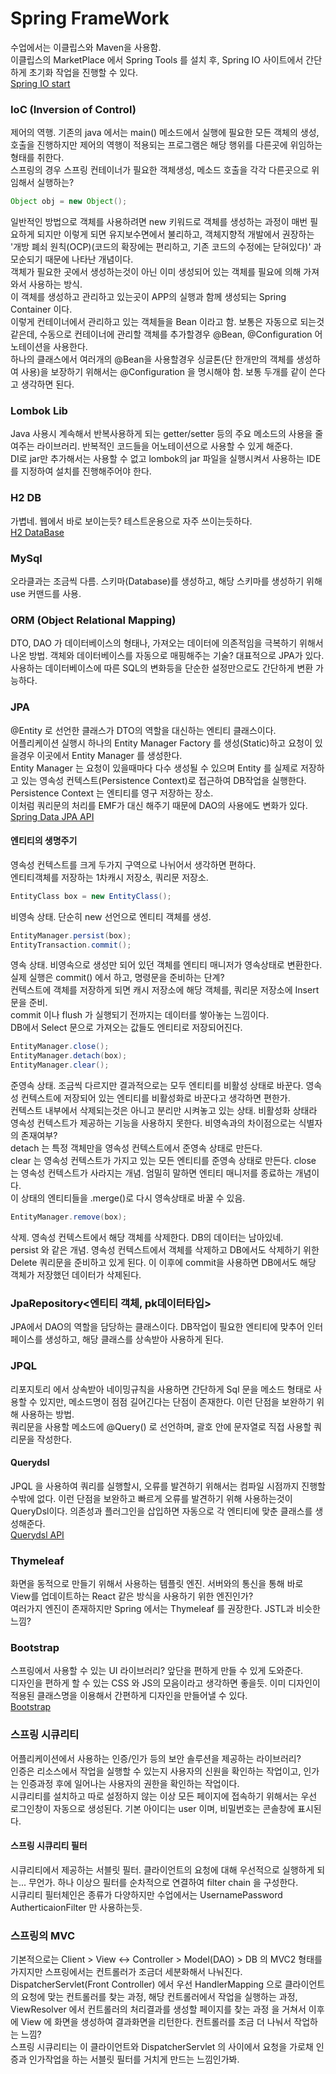 # Spring FrameWork
수업에서는 이클립스와 Maven을 사용함.  
이클립스의 MarketPlace 에서 Spring Tools 를 설치 후, Spring IO 사이트에서 간단하게 초기화 작업을 진행할 수 있다.  
[Spring IO start](https://start.spring.io/)  

### IoC (Inversion of Control)
제어의 역행. 기존의 java 에서는 main() 메소드에서 실행에 필요한 모든 객체의 생성, 호출을 진행하지만 제어의 역행이 적용되는 프로그램은 해당 행위를 다른곳에 위임하는 형태를 취한다.  
스프링의 경우 스프링 컨테이너가 필요한 객체생성, 메소드 호출을 각각 다른곳으로 위임해서 실행하는?  
```java
Object obj = new Object();
```
일반적인 방법으로 객체를 사용하려면 new 키워드로 객체를 생성하는 과정이 매번 필요하게 되지만 이렇게 되면 유지보수면에서 불리하고, 객체지향적 개발에서 권장하는 '개방 폐쇠 원칙(OCP)(코드의 확장에는 편리하고, 기존 코드의 수정에는 닫혀있다)' 과 모순되기 때문에 나타난 개념이다.  
객체가 필요한 곳에서 생성하는것이 아닌 이미 생성되어 있는 객체를 필요에 의해 가져와서 사용하는 방식.  
이 객체를 생성하고 관리하고 있는곳이 APP의 실행과 함께 생성되는 Spring Container 이다.  
이렇게 컨테이너에서 관리하고 있는 객체들을 Bean 이라고 함. 보통은 자동으로 되는것 같은데, 수동으로 컨테이너에 관리할 객체를 추가할경우 @Bean, @Configuration 어노테이션을 사용한다.  
하나의 클래스에서 여러개의 @Bean을 사용할경우 싱글톤(단 한개만의 객체를 생성하여 사용)을 보장하기 위해서는 @Configuration 을 명시해야 함. 보통 두개를 같이 쓴다고 생각하면 된다.  

### Lombok Lib
Java 사용시 계속해서 반복사용하게 되는 getter/setter 등의 주요 메소드의 사용을 줄여주는 라이브러리. 반복적인 코드들을 어노테이션으로 사용할 수 있게 해준다.  
DI로 jar만 추가해서는 사용할 수 없고 lombok의 jar 파일을 실행시켜서 사용하는 IDE를 지정하여 설치를 진행해주어야 한다.

### H2 DB
가볍네. 웹에서 바로 보이는듯? 테스트운용으로 자주 쓰이는듯하다.  
[H2 DataBase](https://www.h2database.com/html/main.html)  

### MySql
오라클과는 조금씩 다름. 스키마(Database)를 생성하고, 해당 스키마를 생성하기 위해 use 커맨드를 사용.

### ORM (Object Relational Mapping)
DTO, DAO 가 데이터베이스의 형태나, 가져오는 데이터에 의존적임을 극복하기 위해서 나온 방법. 객체와 데이터베이스를 자동으로 매핑해주는 기술? 대표적으로 JPA가 있다.  
사용하는 데이터베이스에 따른 SQL의 변화등을 단순한 설정만으로도 간단하게 변환 가능하다.

### JPA
@Entity 로 선언한 클래스가 DTO의 역할을 대신하는 엔티티 클래스이다.  
어플리케이션 실행시 하나의 Entity Manager Factory 를 생성(Static)하고 요청이 있을경우 이곳에서 Entity Manager 를 생성한다.  
Entity Manager 는 요청이 있을때마다 다수 생성될 수 있으며 Entity 를 실제로 저장하고 있는 영속성 컨텍스트(Persistence Context)로 접근하여 DB작업을 실행한다.  
Persistence Context 는 엔티티를 영구 저장하는 장소.  
이처럼 쿼리문의 처리를 EMF가 대신 해주기 때문에 DAO의 사용에도 변화가 있다.  
[Spring Data JPA API](https://docs.spring.io/spring-data/jpa/docs/current/api/index.html)  

#### 엔티티의 생명주기

영속성 컨텍스트를 크게 두가지 구역으로 나뉘어서 생각하면 편하다.  
엔티티객체를 저장하는 1차캐시 저장소, 쿼리문 저장소.  
```java
EntityClass box = new EntityClass();
```
비영속 상태. 단순히 new 선언으로 엔티티 객체를 생성.  
  
```java
EntityManager.persist(box);
EntityTransaction.commit();
```
영속 상태. 비영속으로 생성만 되어 있던 객체를 엔티티 매니저가 영속상태로 변환한다.  
실제 실행은 commit() 에서 하고, 명령문을 준비하는 단계?  
컨텍스트에 객체를 저장하게 되면 캐시 저장소에 해당 객체를, 쿼리문 저장소에 Insert문을 준비.  
commit 이나 flush 가 실행되기 전까지는 데이터를 쌓아놓는 느낌이다.  
DB에서 Select 문으로 가져오는 값들도 엔티티로 저장되어진다.  
  
```java
EntityManager.close();
EntityManager.detach(box);
EntityManager.clear();
```
준영속 상태. 조금씩 다르지만 결과적으로는 모두 엔티티를 비활성 상태로 바꾼다. 영속성 컨텍스트에 저장되어 있는 엔티티를 비활성화로 바꾼다고 생각하면 편한가.  
컨텍스트 내부에서 삭제되는것은 아니고 분리만 시켜놓고 있는 상태. 비활성화 상태라 영속성 컨텍스트가 제공하는 기능을 사용하지 못한다. 비영속과의 차이점으로는 식별자의 존재여부?  
detach 는 특정 객체만을 영속성 컨텍스트에서 준영속 상태로 만든다.  
clear 는 영속성 컨텍스트가 가지고 있는 모든 엔티티를 준영속 상태로 만든다.
close 는 영속성 컨텍스트가 사라지는 개념. 엄밀히 말하면 엔티티 매니저를 종료하는 개념이다.  
이 상태의 엔티티들을 .merge()로 다시 영속상태로 바꿀 수 있음.  

```java
EntityManager.remove(box);
```
삭제. 영속성 컨텍스트에서 해당 객체를 삭제한다. DB의 데이터는 남아있네.  
persist 와 같은 개념. 영속성 컨텍스트에서 객체를 삭제하고 DB에서도 삭제하기 위한 Delete 쿼리문을 준비하고 있게 된다. 이 이후에 commit을 사용하면 DB에서도 해당 객체가 저장했던 데이터가 삭제된다.

### JpaRepository<엔티티 객체, pk데이터타입>
JPA에서 DAO의 역할을 담당하는 클래스이다. DB작업이 필요한 엔티티에 맞추어 인터페이스를 생성하고, 해당 클래스를 상속받아 사용하게 된다.  

### JPQL
리포지토리 에서 상속받아 네이밍규칙을 사용하면 간단하게 Sql 문을 메소드 형태로 사용할 수 있지만, 메소드명이 점점 길어긴다는 단점이 존재한다. 이런 단점을 보완하기 위해 사용하는 방법.  
쿼리문을 사용할 메소드에 @Query() 로 선언하며, 괄호 안에 문자열로 직접 사용할 쿼리문을 작성한다.

#### Querydsl
JPQL 을 사용하여 쿼리를 실행할시, 오류를 발견하기 위해서는 컴파일 시점까지 진행할 수밖에 없다. 이런 단점을 보완하고 빠르게 오류를 발견하기 위해 사용하는것이 QueryDsl이다. 의존성과 플러그인을 삽입하면 자동으로 각 엔티티에 맞춘 클래스를 생성해준다.  
[Querydsl API](http://querydsl.com/static/querydsl/latest/reference/html/index.html)  

### Thymeleaf
화면을 동적으로 만들기 위해서 사용하는 템플릿 엔진. 서버와의 통신을 통해 바로 View를 업데이트하는 React 같은 방식을 사용하기 위한 엔진인가?  
여러가지 엔진이 존재하지만 Spring 에서는 Thymeleaf 를 권장한다. JSTL과 비슷한 느낌?

### Bootstrap
스프링에서 사용할 수 있는 UI 라이브러리? 앞단을 편하게 만들 수 있게 도와준다.  
디자인을 편하게 할 수 있는 CSS 와 JS의 모음이라고 생각하면 좋을듯. 이미 디자인이 적용된 클래스명을 이용해서 간편하게 디자인을 만들어낼 수 있다.  
[Bootstrap](https://getbootstrap.com/)  

### 스프링 시큐리티
어플리케이션에서 사용하는 인증/인가 등의 보안 솔루션을 제공하는 라이브러리?  
인증은 리소스에서 작업을 실행할 수 있는지 사용자의 신원을 확인하는 작업이고, 인가는 인증과정 후에 일어나는 사용자의 권한을 확인하는 작업이다.  
시큐리티를 설치하고 따로 설정하지 않는 이상 모든 페이지에 접속하기 위해서는 우선 로그인창이 자동으로 생성된다. 기본 아이디는 user 이며, 비밀번호는 콘솔창에 표시된다.  
 
#### 스프링 시큐리티 필터
시큐리티에서 제공하는 서블릿 필터. 클라이언트의 요청에 대해 우선적으로 실행하게 되는... 무언가. 하나 이상으 필터를 순차적으로 연결하여 filter chain 을 구성한다.  
시큐리티 필터체인은 종류가 다양하지만 수업에서는 UsernamePassword AutherticaionFilter 만 사용하는듯.

### 스프링의 MVC
기본적으로는 Client > View <-> Controller > Model(DAO) > DB 의 MVC2 형태를 가지지만 스프링에서는 컨트롤러가 조금더 세분화해서 나눠진다.  
DispatcherServlet(Front Controller) 에서 우선 HandlerMapping 으로 클라이언트의 요청에 맞는 컨트롤러를 찾는 과정, 해당 컨트롤러에서 작업을 실행하는 과정, ViewResolver 에서 컨트롤러의 처리결과를 생성할 페이지를 찾는 과정 을 거쳐서 이후에 View 에 화면을 생성하여 결과화면을 리턴한다. 컨트롤러를 조금 더 나눠서 작업하는 느낌?  
스프링 시큐리티는 이 클라이언트와 DispatcherServlet 의 사이에서 요청을 가로채 인증과 인가작업을 하는 서블릿 필터를 거치게 만드는 느낌인가봐. 
